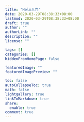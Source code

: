 ```yaml
---
title: "Helm入门"
date: 2020-03-29T08:38:33+08:00
lastmod: 2020-03-29T08:38:33+08:00
draft: true
author: ""
authorLink: ""
description: ""
license: ""

tags: []
categories: []
hiddenFromHomePage: false

featuredImage: ""
featuredImagePreview: ""

toc: false
autoCollapseToc: true
math: false
lightgallery: true
linkToMarkdown: true
share:
  enable: true
comment: true
---
```


<!--more-->
